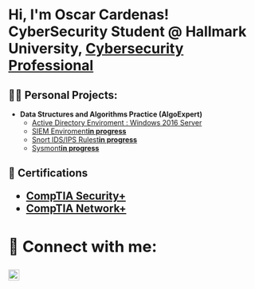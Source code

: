 <h1>Hi, I'm Oscar Cardenas! <br/> CyberSecurity Student @ Hallmark University, <a href="https://www.linkedin.com/in/oscaracardenas">Cybersecurity Professional</a></h1>

<h2>👨‍💻 Personal Projects:</h2>

- <b>Data Structures and Algorithms Practice (AlgoExpert)</b>
  - [Active Directory Enviroment : Windows 2016 Server](https://github.com/Nullbyted/WindowsAD)
  - [SIEM Enviroment**in progress**](https://github.com/Nullbyted/SIEM_Enviroment)
  - [Snort IDS/IPS Rulest**in progress**](https://github.com/Nullbyted/Snort_IDS-IPS)
  - [Sysmont**in progress**](https://github.com/Nullbyted/Sysmon)


<h2>📑 Certifications <h/2>
  
- [CompTIA Security+](https://github.com/Nullbyted/OscarCardenas/files/10522257/CompTIA.Security%2B.ce.certificate.pdf)
- [CompTIA Network+](https://github.com/Nullbyted/OscarCardenas/files/10522245/CompTIA.Network%2B.ce.certificate.pdf)



<h2> 🤳 Connect with me:</h2>


[<img align="left" alt="JoshMadakor | LinkedIn" width="22px" src="https://cdn.jsdelivr.net/npm/simple-icons@v3/icons/linkedin.svg" />][linkedin]


[linkedin]:https://www.linkedin.com/in/oscaracardenas

